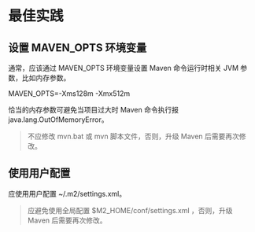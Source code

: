 # 最佳实践

## 设置 MAVEN_OPTS 环境变量

通常，应该通过 MAVEN_OPTS 环境变量设置 Maven 命令运行时相关 JVM 参数，比如内存参数。

MAVEN_OPTS=-Xms128m -Xmx512m

恰当的内存参数可避免当项目过大时 Maven 命令执行报 java.lang.OutOfMemoryError。

> 不应修改 mvn.bat 或 mvn 脚本文件，否则，升级 Maven 后需要再次修改。

## 使用用户配置

应使用用户配置 ~/.m2/settings.xml。

> 应避免使用全局配置 $M2_HOME/conf/settings.xml ，否则，升级 Maven 后需要再次修改。
